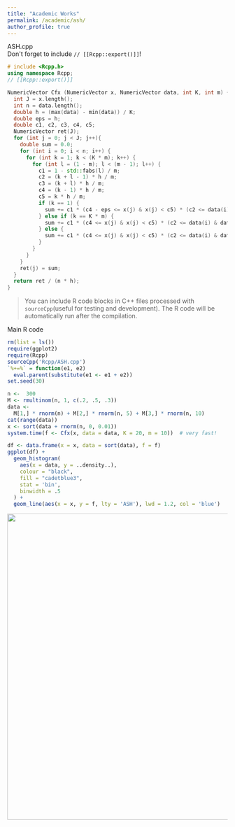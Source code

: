 ```yaml
---
title: "Academic Works"
permalink: /academic/ash/
author_profile: true
---
```


ASH.cpp\
Don't forget to include `// [[Rcpp::export()]]`!
```cpp
# include <Rcpp.h>
using namespace Rcpp;
// [[Rcpp::export()]]

NumericVector Cfx (NumericVector x, NumericVector data, int K, int m) {
  int J = x.length(); 
  int n = data.length();
  double h = (max(data) - min(data)) / K;
  double eps = h;
  double c1, c2, c3, c4, c5;
  NumericVector ret(J);
  for (int j = 0; j < J; j++){
    double sum = 0.0;
    for (int i = 0; i < n; i++) {
      for (int k = 1; k < (K * m); k++) {
        for (int l = (1 - m); l < (m - 1); l++) {
          c1 = 1 - std::fabs(l) / m;
          c2 = (k + l - 1) * h / m;
          c3 = (k + l) * h / m;
          c4 = (k - 1) * h / m;
          c5 = k * h / m;
          if (k == 1) {
            sum += c1 * (c4 - eps <= x(j) & x(j) < c5) * (c2 <= data(i) & data(i) < c3);
          } else if (k == K * m) {
            sum += c1 * (c4 <= x(j) & x(j) < c5) * (c2 <= data(i) & data(i) < c3 + eps);
          } else {
            sum += c1 * (c4 <= x(j) & x(j) < c5) * (c2 <= data(i) & data(i) < c3);
          }
        }
      }
    }
    ret(j) = sum;
  }
  return ret / (n * h);
}
```
>You can include R code blocks in C++ files processed with `sourceCpp`(useful for testing and development). The R code will be automatically  run after the compilation.

Main R code
```r
rm(list = ls())
require(ggplot2)
require(Rcpp)
sourceCpp('Rcpp/ASH.cpp')
`%+=%` = function(e1, e2)
  eval.parent(substitute(e1 <- e1 + e2))
set.seed(30)

n <-  300
M <- rmultinom(n, 1, c(.2, .5, .3))
data <-
  M[1,] * rnorm(n) + M[2,] * rnorm(n, 5) + M[3,] * rnorm(n, 10)
cat(range(data))
x <- sort(data + rnorm(n, 0, 0.01))
system.time(f <- Cfx(x, data = data, K = 20, m = 10))  # very fast!

df <- data.frame(x = x, data = sort(data), f = f)
ggplot(df) +
  geom_histogram(
    aes(x = data, y = ..density..),
    colour = "black",
    fill = "cadetblue3",
    stat = 'bin',
    binwidth = .5
  ) +
  geom_line(aes(x = x, y = f, lty = 'ASH'), lwd = 1.2, col = 'blue')
```
<img src='https://jaehochang92.github.io/images/ash.svg' width="700px">

